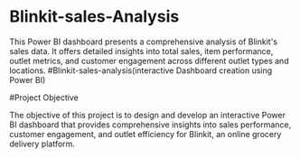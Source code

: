 # Blinkit-sales-Analysis
This Power BI dashboard presents a comprehensive analysis of Blinkit's sales data. It offers detailed insights into total sales, item performance, outlet metrics, and customer engagement across different outlet types and locations.
#Blinkit-sales-analysis(interactive Dashboard creation using Power BI)

#Project Objective

The objective of this project is to design and develop an interactive Power BI dashboard that provides comprehensive insights into sales performance, customer engagement, and outlet efficiency for Blinkit, an online grocery delivery platform.

